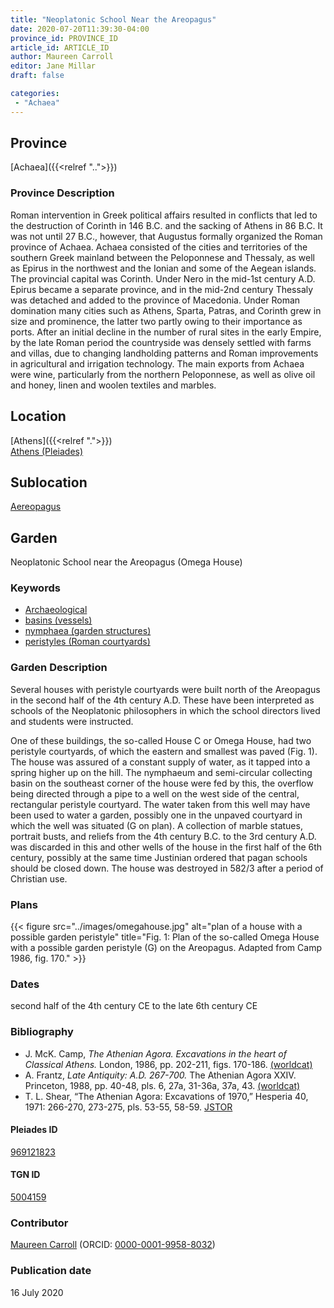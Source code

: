 ```yaml
---
title: "Neoplatonic School Near the Areopagus"
date: 2020-07-20T11:39:30-04:00
province_id: PROVINCE_ID
article_id: ARTICLE_ID
author: Maureen Carroll
editor: Jane Millar
draft: false

categories:
 - "Achaea"
---
```


## Province
[Achaea]({{<relref "..">}})

### Province Description
Roman intervention in Greek political affairs resulted in conflicts that led to the destruction of Corinth in 146 B.C. and the sacking of Athens in 86 B.C. It was not until 27 B.C., however, that Augustus formally organized the Roman province of Achaea. Achaea consisted of the cities and territories of the southern Greek mainland between the Peloponnese and Thessaly, as well as Epirus in the northwest and the Ionian and some of the Aegean islands.
The provincial capital was Corinth. Under Nero in the mid-1st century A.D. Epirus became a separate province, and in the mid-2nd century Thessaly was detached and added to the province of Macedonia. Under Roman domination many cities such as Athens, Sparta, Patras, and Corinth grew in size and prominence, the latter two partly owing to their importance as ports.  After an initial decline in the number of rural sites in the early Empire, by the late Roman period the countryside was densely settled with farms and villas, due to changing landholding patterns and Roman improvements in agricultural and irrigation technology. The main exports from Achaea were wine, particularly from the northern Peloponnese, as well as olive oil and honey, linen and woolen textiles and marbles.

## Location
[Athens]({{<relref ".">}}) \
[Athens (Pleiades)](https://pleiades.stoa.org/places/579885)

## Sublocation
[Aereopagus](https://pleiades.stoa.org/places/969121823)

## Garden
Neoplatonic School near the Areopagus (Omega House)

### Keywords
- [Archaeological](#)
- [basins (vessels)](http://vocab.getty.edu/page/aat/300045614)
- [nymphaea (garden structures)](http://vocab.getty.edu/page/aat/300006809)
- [peristyles (Roman courtyards)](http://vocab.getty.edu/page/aat/300080971)

### Garden Description
Several houses with peristyle courtyards were built north of the Areopagus in the second half of the 4th century A.D.  These have been interpreted as schools of the Neoplatonic philosophers in which the school directors lived and students were instructed.  

One of these buildings, the so-called House C or Omega House, had two peristyle courtyards, of which the eastern and smallest was paved (Fig. 1).  The house was assured of a constant supply of water, as it tapped into a spring higher up on the hill.  The nymphaeum and semi-circular collecting basin on the southeast corner of the house were fed by this, the overflow being directed through a pipe to a well on the west side of the central, rectangular peristyle courtyard.  The water taken from this well may have been used to water a garden, possibly one in the unpaved courtyard in which the well was situated (G on plan).  A collection of marble statues, portrait busts, and reliefs from the 4th century B.C. to the 3rd century A.D. was discarded in this and other wells of the house in the first half of the 6th century, possibly at the same time Justinian ordered that pagan schools should be closed down.  The house was destroyed in 582/3 after a period of Christian use.

### Plans
{{< figure src="../images/omegahouse.jpg" alt="plan of a house with a possible garden peristyle" title="Fig. 1: Plan of the so-called Omega House with a possible garden peristyle (G) on the Areopagus. Adapted from Camp 1986, fig. 170." >}}

### Dates
second half of the 4th century CE to the late 6th century CE

### Bibliography
* J. McK. Camp, *The Athenian Agora. Excavations in the heart of Classical Athens.* London, 1986, pp. 202-211, figs. 170-186. [(worldcat)](http://www.worldcat.org/oclc/1153939923)
* A. Frantz, *Late Antiquity: A.D. 267-700.* The Athenian Agora XXIV. Princeton, 1988, pp. 40-48, pls. 6, 27a, 31-36a, 37a, 43. [(worldcat)](http://www.worldcat.org/oclc/63179976)
* T. L. Shear, “The Athenian Agora: Excavations of 1970,” Hesperia 40, 1971: 266-270, 273-275, pls. 53-55, 58-59. [JSTOR](https://www.jstor.org/stable/147527)

#### Pleiades ID
[969121823](https://pleiades.stoa.org/places/969121823)

#### TGN ID
[5004159](http://vocab.getty.edu/page/tgn/5004159)

### Contributor
[Maureen Carroll](#) (ORCID: [0000-0001-9958-8032](https://orcid.org/0000-0001-9958-8032))  

### Publication date
16 July 2020